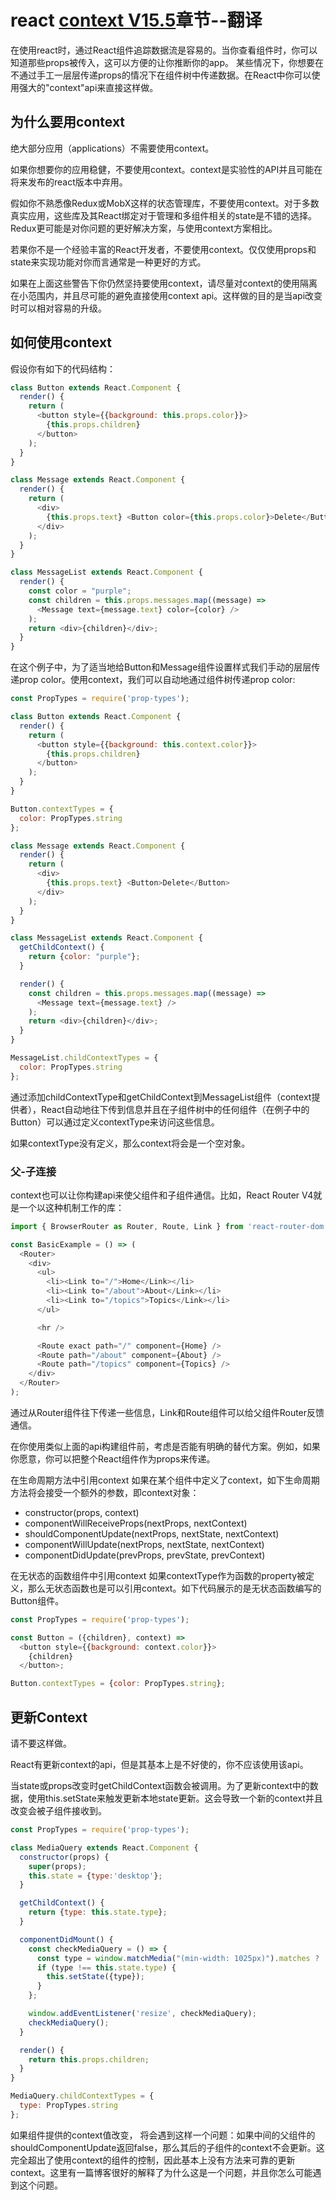 # react [context V15.5](https://facebook.github.io/react/docs/context.html)章节--翻译

在使用react时，通过React组件追踪数据流是容易的。当你查看组件时，你可以知道那些props被传入，这可以方便的让你推断你的app。
某些情况下，你想要在不通过手工一层层传递props的情况下在组件树中传递数据。在React中你可以使用强大的"context"api来直接这样做。

## 为什么要用context

绝大部分应用（applications）不需要使用context。

如果你想要你的应用稳健，不要使用context。context是实验性的API并且可能在将来发布的react版本中弃用。

假如你不熟悉像Redux或MobX这样的状态管理库，不要使用context。对于多数真实应用，这些库及其React绑定对于管理和多组件相关的state是不错的选择。Redux更可能是对你问题的更好解决方案，与使用context方案相比。

若果你不是一个经验丰富的React开发者，不要使用context。仅仅使用props和state来实现功能对你而言通常是一种更好的方式。

如果在上面这些警告下你仍然坚持要使用context，请尽量对context的使用隔离在小范围内，并且尽可能的避免直接使用context api。这样做的目的是当api改变时可以相对容易的升级。

## 如何使用context
假设你有如下的代码结构：
```javascript
class Button extends React.Component {
  render() {
    return (
      <button style={{background: this.props.color}}>
        {this.props.children}
      </button>
    );
  }
}

class Message extends React.Component {
  render() {
    return (
      <div>
        {this.props.text} <Button color={this.props.color}>Delete</Button>
      </div>
    );
  }
}

class MessageList extends React.Component {
  render() {
    const color = "purple";
    const children = this.props.messages.map((message) =>
      <Message text={message.text} color={color} />
    );
    return <div>{children}</div>;
  }
}
```
在这个例子中，为了适当地给Button和Message组件设置样式我们手动的层层传递prop color。使用context，我们可以自动地通过组件树传递prop color:
```javascript
const PropTypes = require('prop-types');

class Button extends React.Component {
  render() {
    return (
      <button style={{background: this.context.color}}>
        {this.props.children}
      </button>
    );
  }
}

Button.contextTypes = {
  color: PropTypes.string
};

class Message extends React.Component {
  render() {
    return (
      <div>
        {this.props.text} <Button>Delete</Button>
      </div>
    );
  }
}

class MessageList extends React.Component {
  getChildContext() {
    return {color: "purple"};
  }

  render() {
    const children = this.props.messages.map((message) =>
      <Message text={message.text} />
    );
    return <div>{children}</div>;
  }
}

MessageList.childContextTypes = {
  color: PropTypes.string
};
```
通过添加childContextType和getChildContext到MessageList组件（context提供者），React自动地往下传到信息并且在子组件树中的任何组件（在例子中的Button）可以通过定义contextType来访问这些信息。

如果contextType没有定义，那么context将会是一个空对象。

### 父-子连接
context也可以让你构建api来使父组件和子组件通信。比如，React Router V4就是一个以这种机制工作的库：
```javascript
import { BrowserRouter as Router, Route, Link } from 'react-router-dom';

const BasicExample = () => (
  <Router>
    <div>
      <ul>
        <li><Link to="/">Home</Link></li>
        <li><Link to="/about">About</Link></li>
        <li><Link to="/topics">Topics</Link></li>
      </ul>

      <hr />

      <Route exact path="/" component={Home} />
      <Route path="/about" component={About} />
      <Route path="/topics" component={Topics} />
    </div>
  </Router>
);
```

通过从Router组件往下传递一些信息，Link和Route组件可以给父组件Router反馈通信。

在你使用类似上面的api构建组件前，考虑是否能有明确的替代方案。例如，如果你愿意，你可以把整个React组件作为props来传递。

在生命周期方法中引用context
如果在某个组件中定义了context，如下生命周期方法将会接受一个额外的参数，即context对象：
- constructor(props, context)
- componentWillReceiveProps(nextProps, nextContext)
- shouldComponentUpdate(nextProps, nextState, nextContext)
- componentWillUpdate(nextProps, nextState, nextContext)
- componentDidUpdate(prevProps, prevState, prevContext)

在无状态的函数组件中引用context
如果contextType作为函数的property被定义，那么无状态函数也是可以引用context。如下代码展示的是无状态函数编写的Button组件。

```javascript
const PropTypes = require('prop-types');

const Button = ({children}, context) =>
  <button style={{background: context.color}}>
    {children}
  </button>;

Button.contextTypes = {color: PropTypes.string};
```
## 更新Context
请不要这样做。

React有更新context的api，但是其基本上是不好使的，你不应该使用该api。

当state或props改变时getChildContext函数会被调用。为了更新context中的数据，使用this.setState来触发更新本地state更新。这会导致一个新的context并且改变会被子组件接收到。

```javascript
const PropTypes = require('prop-types');

class MediaQuery extends React.Component {
  constructor(props) {
    super(props);
    this.state = {type:'desktop'};
  }

  getChildContext() {
    return {type: this.state.type};
  }

  componentDidMount() {
    const checkMediaQuery = () => {
      const type = window.matchMedia("(min-width: 1025px)").matches ? 'desktop' : 'mobile';
      if (type !== this.state.type) {
        this.setState({type});
      }
    };

    window.addEventListener('resize', checkMediaQuery);
    checkMediaQuery();
  }

  render() {
    return this.props.children;
  }
}

MediaQuery.childContextTypes = {
  type: PropTypes.string
};
```
如果组件提供的context值改变， 将会遇到这样一个问题：如果中间的父组件的shouldComponentUpdate返回false，那么其后的子组件的context不会更新。这完全超出了使用context的组件的控制，因此基本上没有方法来可靠的更新context。这里有一篇博客很好的解释了为什么这是一个问题，并且你怎么可能遇到这个问题。
